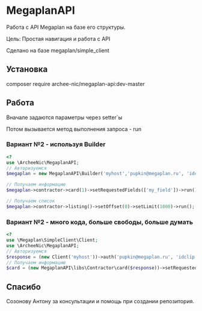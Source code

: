 # MegaplanAPI
Работа с API Megaplan на базе его структуры.

Цель: Простая навигация и работа с API

Сделано на базе megaplan/simple_client

## Установка

composer require archee-nic/megaplan-api:dev-master

## Работа

Вначале задаются параметры через setter`ы

Потом вызывается метод выполнения запроса - run

### Вариант №2 - используя Builder
```php
<?
use \ArcheeNic\MegaplanAPI;
// Авторизуемся
$megaplan = new MegaplanAPI\Builder('myhost','pupkin@megaplan.ru', 'idclip');

// Получаем информацию
$megaplan->contractor->card(1)->setRequestedFields(['my_field'])->run();

// Получаем список
$megaplan->contractor->listing()->setOffset(0)->setLimit(1000)->run();

```

### Вариант №2 - много кода, больше свободы, больше думать
```php
<?
use \Megaplan\SimpleClient\Client;
use \ArcheeNic\MegaplanAPI;
// Авторизуемся
$response = (new Client('myhost'))->auth('pupkin@megaplan.ru', 'idclip');
// Получаем информацию
$card = (new MegaplanAPI\libs\Contractor\card($response))->setRequestedFields([])->setId(1)->run();
```

## Спасибо
Созонову Антону за консультации и помощь при создании репозитория.
